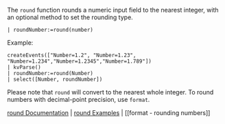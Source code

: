 The `round` function rounds a numeric input field to the nearest integer, with an optional method to set the rounding type.

```
| roundNumber:=round(number)
```

Example:

```
createEvents(["Number=1.2", "Number=1.23", "Number=1.234","Number=1.2345","Number=1.789"])
| kvParse()
| roundNumber:=round(Number)
| select([Number, roundNumber])
```

Please note that `round` will convert to the nearest whole integer. To round numbers with decimal-point precision, use `format`.

[round Documentation](https://library.humio.com/data-analysis/functions-round.html) | [round Examples](https://library.humio.com/data-analysis/functions-round.html#functions-round-examples) | [[format - rounding numbers]]

